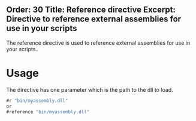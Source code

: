 Order: 30
Title: Reference directive
Excerpt: Directive to reference external assemblies for use in your scripts
---

The reference directive is used to reference external assemblies for use in your scripts.

# Usage

The directive has one parameter which is the path to the dll to load.

```csharp
#r "bin/myassembly.dll"
or
#reference "bin/myassembly.dll"
```